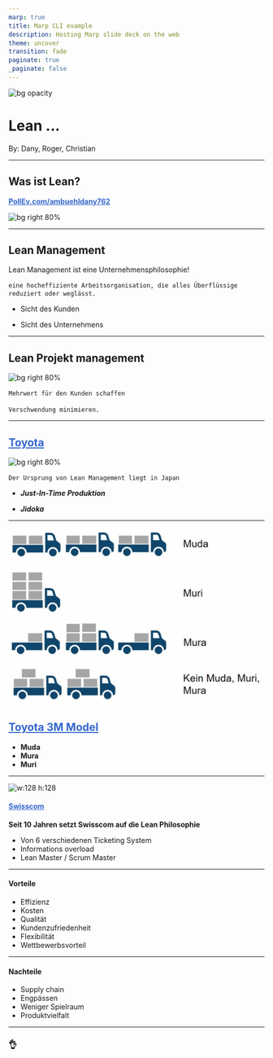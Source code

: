 ```yaml
---
marp: true
title: Marp CLI example
description: Hosting Marp slide deck on the web
theme: uncover
transition: fade
paginate: true
_paginate: false
---
```


![bg opacity](./assets/gradient.jpg)

# <!--fit--> Lean ...
By: Dany, Roger, Christian

<style scoped>a { color: #36c; }</style>

<!-- This is presenter note. You can write down notes through HTML comment. -->

---

## **Was ist Lean?**

<style scoped>a { color: #36c; }</style>

**[PollEv.com/ambuehldany762](https://pollev.com/ambuehldany762)**

![bg right 80%](https://images.computerwoche.de/bdb/1886339/890x.webp)

<!-- 
- drug (Husten Syrup)
-schlank
-Einfachheit / in kürzester Zeit
-Bedürfnisse der Kunden
-niedrigen Kosten
-Standardisierung
-effizienz
-höchstes Tempo
-aufs wesentliche reduziert / Verschwendung vermeiden
-unnötige arbeiten und ineffizient prozesse eliminieren
-->

---

<!-- _backgroundColor: "#123" -->
<!-- _color: "#fff" -->

## Lean Management

Lean Management ist eine Unternehmensphilosophie!
    
    eine hocheffiziente Arbeitsorganisation, die alles Überflüssige reduziert oder weglässt.

- Sicht des Kunden
  
- Sicht des Unternehmens

<!-- 
Bei der es um eine hocheffiziente Arbeitsorganisation, die alles Überflüssige reduziert oder weglässt.

Kunden
- Erfüllung des Kundenwunsches
- Qualität
- Verfügbarkeit
- Preis
- Sicht des Unternehmens

Unternehmen
- profitabel
- Wettbewerbsfähigkeit
- schlanke Prozesse
-->
---

<!-- _backgroundColor: "#123" -->
<!-- _color: "#fff" -->

## Lean Projekt management

![bg right 80%](https://www.rupp-spritzguss.de/wp-content/uploads/2019/11/5S-Grafik-1024x683.jpg)


    Mehrwert für den Kunden schaffen

    Verschwendung minimieren.

<!-- 
Was sind die Anforderungen des Kunden bezüglich Support?
- Support gemäss Kundenvereinbarung.
  
Wie ist der Supportprozess heute, wie soll dieser in Zukunft aussehen?
- Eingangskanäle reduziert (Postfächer).
  
Massnahmen definieren, um den Soll Zustand zu erreichen
- Eingangkanäle reduzieren
  
Einzelen Steps auf Kunden ausgerichtet
- Automatisierung
  
KVP
- Team Regeln für Postfach handling
- Unnötige Emails reduziert
- Aufgaben automatisiert
- Dokumentation intern aufgebaut
- Templates erstellt
-->

---

## **[Toyota](https://de.wikipedia.org/wiki/Toyota-Produktionssystem)**
![bg right 80%](https://cdn.toyotaforklift.com/wp-content/uploads/2020/12/17093131/TLM.jpg)

    Der Ursprung von Lean Management liegt in Japan

- ***Just-In-Time Produktion***

- ***Jidoka***

<!-- 
 Just-In-Time: Statt grosse Lagerbestände wurde nur auf das notwendige beschränkt

Jidoka: bedeutet, dass Menschen, sobald ein Problem im Prozess auftritt, befugt sind, die Produktion zu stoppen.
-->
---

![bg right 80%](https://github.com/blro-ep/prj-methoden/raw/main/images/3M.png)

## [Toyota 3M Model](https://www.toyotaforklift.com/blog/what-is-toyota-lean-management)

- **Muda**
- **Mura** 
- **Muri**

<!-- 
Muda: Sind alles Aktivitäten, die keinen Mehrwert haben und somit als Verschwendung gelten.

Muri: alles Überbeanspruchung verlangt. Hier ist das Risiko dass man so unter viel mehr Druck steht.

Mura: Das sind unausgeglichene Verluste wodurch als Folge einige Ressourcen überlastet sind und andere unterlastet.
-->

---
![w:128 h:128](https://avatars.githubusercontent.com/u/5754111?s=280&v=4)

#### [Swisscom](https://www.linkedin.com/pulse/swisscom-mit-lean-award-2020-ausgezeichnet-thomas-m-walke/?originalSubdomain=de)

**Seit 10 Jahren setzt Swisscom auf die Lean Philosophie**

- Von 6 verschiedenen Ticketing System
- Informations overload
- Lean Master / Scrum Master

<!-- 
- Von 6 verschiedenen Ticketing System -> zu Einer Platform (ITSM) -> zu vereinfacht (Jira)
- Abgleich Probleme (daily) Informations overload -> kleines Team
- Lean Master / Scrum Master -> Prozess optimieren / Schnittstelle Auftraggeber -> Entwickler / unterstützung Team
- ineffiziente Prozesse / Wartezeiten
-->

---

#### Vorteile

* Effizienz
* Kosten
* Qualität
* Kundenzufriedenheit
* Flexibilität
* Wettbewerbsvorteil

<!-- 
- Effizienz
- Kosten
- Qualität
- Kundenzufriedenheit
- Flexibilität
- Wettbewerbsvorteil
-->
---
#### Nachteile

* Supply chain
* Engpässen 
* Weniger Spielraum
* Produktvielfalt

<!-- 
- Supply chain
- Engpässen 
- Weniger Spielraum
- Produktvielfalt

Supply Chain
-Maske 
-Medikament 
-Automobilindustrie 
-Computerchips
-->

---
### <!--fit--> :ok_hand:

